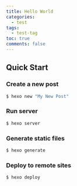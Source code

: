 ```yaml
---
title: Hello World
categories:
  - test
tags:
  - test-tag
toc: true 
comments: false
---
```


## Quick Start

### Create a new post

``` bash
$ hexo new "My New Post"
```

### Run server

``` bash
$ hexo server
```

### Generate static files

``` bash
$ hexo generate
```

### Deploy to remote sites

``` bash
$ hexo deploy
```

